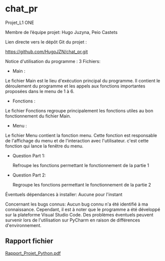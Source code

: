 # chat_pr
Projet_L1 ONE

Membre de l’équipe projet:   Hugo Juzyna,   Peio Castets

Lien directe vers le dépôt Git du projet : 

https://github.com/HugoJZN/chat_pr.git

Notice d'utilisation du programme : 
3 Fichiers:

- Main :

Le fichier Main est le lieu d'exécution principal du programme. 
Il contient le déroulement du programme et les appels aux fonctions 
importantes proposées dans le menu de 1 à 6.

- Fonctions :

Le fichier Fonctions regroupe principalement les fonctions utiles au bon 
fonctionnement du fichier Main. 

- Menu :

Le fichier Menu contient la fonction menu. Cette fonction est responsable 
de l'affichage du menu et de l'interaction avec l'utilisateur. 
c'est cette fonction qui lance la fenêtre du menu.

- Question Part 1:

  Refroupe les fonctions permettant le fonctionnement de la partie 1

- Question Part 2:

  Regroupe les fonctions permettant le fonctionnement de la partie 2

Éventuels dépendances à installer: Aucune pour l'instant

Concernant les bugs connus:
Aucun bug connu n'a été identifié à ma connaissance. 
Cependant, il est à noter que le programme a été développé sur 
la plateforme Visual Studio Code. Des problèmes éventuels 
peuvent survenir lors de l'utilisation sur PyCharm en 
raison de différences d'environnement.

## Rapport fichier
[Rapport_Projet_Python.pdf](https://github.com/HugoJZN/chat_pr/files/13709339/Rapport_Projet_Python.pdf)
